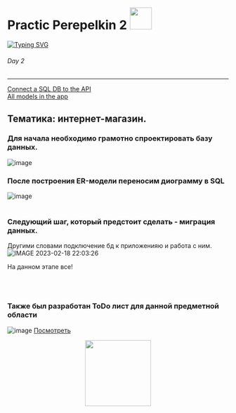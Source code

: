 # Practic Perepelkin 2 <img src="https://pixelbox.ru/wp-content/uploads/2021/10/gif-for-steam-pixelbox.ru-16.gif" height="50"/></h1>   
[![Typing SVG](https://readme-typing-svg.herokuapp.com?color=%2336BCF7&lines=My+second+practice+work)](https://i.gifer.com/BulL.gif)
###### Day 2 ######
-------------------------
<a href="Practic_ApiDB_2/Practic_Api_1/Models/WebShopContext.cs">Connect a SQL DB to the API</a>     
<a href="Practic_ApiDB_2/Practic_Api_1/Models">All models in the app</a>     
## Тематика: интернет-магазин. ##  
### Для начала необходимо грамотно спроектировать базу данных.
![image](https://user-images.githubusercontent.com/121193436/219652372-db464b9f-6010-4ac4-b2f5-9599370776a6.png)     
### После построения ER-модели переносим диограмму в SQL 
![image](https://user-images.githubusercontent.com/121193436/219659215-33e6d45e-1d22-4a65-bc39-0779a7070e4b.png)
<br></br>
### Следующий шаг, который предстоит сделать - миграция данных.    
Другими словами подключение бд к приложенияю и работа с ним.
![IMAGE 2023-02-18 22:03:26](https://user-images.githubusercontent.com/121193436/219883581-27178a7c-3c1d-41ce-8420-c5fa6aa3d549.jpg)

На данном этапе все!

<br></br>
### Также был разработан ToDo лист для данной предметной области     
![image](https://user-images.githubusercontent.com/121193436/222652775-7a8ebfcc-74a7-45e3-9062-6c94e4f2048d.png) 
<a href="https://github.com/users/MaxZond/projects/4/views/1">Посмотреть</a>










<p align="center">
<img src="https://c.tenor.com/47jKSgBB3bEAAAAC/wave-donald-trump.gif" height="150"/></h1>   
</p>
